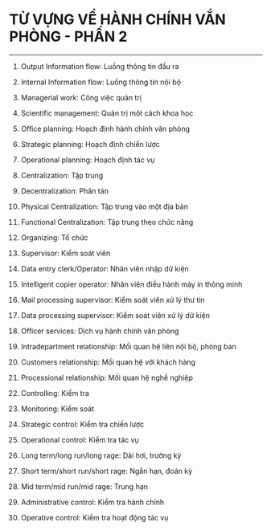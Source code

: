 # TỪ VỰNG VỀ HÀNH CHÍNH VẮN PHÒNG - PHẦN 2

-------------------------------------------------------------------
1. Output Information flow: Luồng thông tin đầu ra

2. Internal Information flow: Luồng thông tin nội bộ

3. Managerial work: Công việc quản trị

4. Scientific management: Quản trị một cách khoa học

5. Office planning: Hoạch định hành chính văn phòng

6. Strategic planning: Hoạch định chiến lược

7. Operational planning: Hoạch định tác vụ

8. Centralization: Tập trung

9. Decentralization: Phân tán

10. Physical Centralization: Tập trung vào một địa bàn

11. Functional Centralization: Tập trung theo chức năng

12. Organizing: Tổ chức

13. Supervisor: Kiểm soát viên

14. Data entry clerk/Operator: Nhân viên nhập dữ kiện

15. Intelligent copier operator: Nhân viên điều hành máy in thông minh

16. Mail processing supervisor: Kiểm soát viên xử lý thư tín

17. Data processing supervisor: Kiểm soát viên xử lý dữ kiện

18. Officer services: Dịch vụ hành chính văn phòng

19. Intradepartment relationship: Mối quan hệ liên nội bộ, phòng ban

20. Customers relationship: Mối quan hệ với khách hàng

21. Processional relationship: Mối quan hệ nghề nghiệp

22. Controlling: Kiểm tra

23. Monitoring: Kiểm soát

24. Strategic control: Kiểm tra chiến lược

25. Operational control: Kiểm tra tác vụ

26. Long term/long run/long rage: Dài hơi, trường kỳ

27. Short term/short run/short rage: Ngắn hạn, đoản kỳ

28. Mid term/mid run/mid rage: Trung hạn

29. Administrative control: Kiểm tra hành chính

30. Operative control: Kiểm tra hoạt động tác vụ

